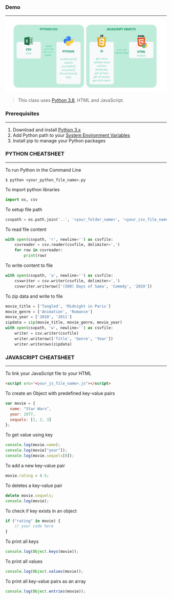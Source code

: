 ### Demo ###
------
![image](demo/gif.gif)
> This class uses [Python 3.8](https://www.python.org/), HTML and JavaScript.


### Prerequisites ###
------

1. Download and install [Python 3.x](https://www.python.org/downloads/)
2. Add Python path to your [System Environment Variables](http://www.aaronstannard.com/how-to-setup-a-proper-python-environment-on-windows/)
3. Install pip to manage your Python packages


### PYTHON CHEATSHEET ###
------

To run Python in the Command Line
```
$ python <your_python_file_name>.py
```


To import python libraries
```python
import os, csv
```


To setup file path
```python
csvpath = os.path.join('..', '<your_folder_name>', '<your_csv_file_name>.csv')
```

To read file content
```python
with open(csvpath, 'r', newline='') as csvfile:
    csvreader = csv.reader(csvfile, delimiter=',')
    for row in csvreader:
        print(row)
```

To write content to file
```python
with open(csvpath, 'a', newline='') as csvfile:
    csvwriter = csv.writer(csvfile, delimiter=',')
    csvwriter.writerow(['(500) Days of Sama', 'Comedy', '2019'])
```

To zip data and write to file
```python
movie_title = ['Tangled', 'Midnight in Paris']
movie_genre = ['Animation', 'Romance']
movie_year = ['2010', '2011']
zipdata = zip(movie_title, movie_genre, movie_year)
with open(csvpath, 'w', newline='') as csvfile:
    writer = csv.writer(csvfile)
    writer.writerow(['Title', 'Genre', 'Year'])
    writer.writerows(zipdata)
```


### JAVASCRIPT CHEATSHEET ###
------

To link your JavaScript file to your HTML
```html
<script src="<your_js_file_name>.js"></script>
```

To create an Object with predefined key-value pairs
```js
var movie = {
  name: "Star Wars",
  year: 1977,
  sequels: [1, 2, 3]
};
```

To get value using key
```js
console.log(movie.name);
console.log(movie["year"]);
console.log(movie.sequels[0]);
```

To add a new key-value pair
```js
movie.rating = 8.5;
```

To deletes a key-value pair
```js
delete movie.sequels;
console.log(movie);
```

To check if key exists in an object
```js
if ("rating" in movie) {
	// your code here
}
```


To print all keys
```js
console.log(Object.keys(movie));
```


To print all values
```js
console.log(Object.values(movie));
```

To print all key-value pairs as an array
```js
console.log(Object.entries(movie));
```